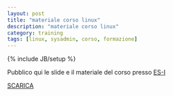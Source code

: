 ```yaml
---
layout: post
title: "materiale corso linux"
description: "materiale corso linux"
category: training
tags: [linux, sysadmin, corso, formazione]
---
```

{% include JB/setup %}

Pubblico qui le slide e il materiale del corso presso [ES-I](http://www.es-i.it)

[SCARICA](http://ilmanzo.github.io/files/corso_linux_base_esi_2017/materiale.zip)
